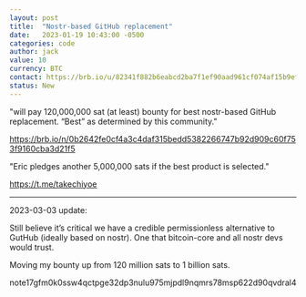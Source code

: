 ```yaml
---
layout: post
title:  "Nostr-based GitHub replacement"
date:   2023-01-19 10:43:00 -0500
categories: code
author: jack
value: 10
currency: BTC
contact: https://brb.io/u/82341f882b6eabcd2ba7f1ef90aad961cf074af15b9ef44a09f9d2a8fbfbe6a2 
status: New
---
```


"will pay 120,000,000 sat (at least) bounty for best nostr-based GitHub replacement. “Best” as determined by this community."

https://brb.io/n/0b2642fe0cf4a3c4daf315bedd5382266747b92d909c60f753f9160cba3d21f5

"Eric pledges another 5,000,000 sats if the best product is selected."

https://t.me/takechiyoe

---

2023-03-03 update:

Still believe it’s critical we have a credible permissionless alternative to GutHub (ideally based on nostr). One that bitcoin-core and all nostr devs would trust. 

Moving my bounty up from 120 million sats to 1 billion sats. 

note17gfm0k0ssw4qctpge32dp3nulu975mjpdl9nqmrs78msp622d90qvdral4
